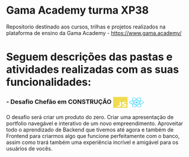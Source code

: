 
# Gama Academy turma XP38  <img src="https://assets.website-files.com/5ff79f3ebebf6b12f6b7747f/5ffe04fc6284b7e90070d985_logo-gama-academy.png" loading="lazy" width="193" sizes="(max-width: 479px) 100vw, 193px" srcset="https://assets.website-files.com/5ff79f3ebebf6b12f6b7747f/5ffe04fc6284b7e90070d985_logo-gama-academy-p-500.png 500w, https://assets.website-files.com/5ff79f3ebebf6b12f6b7747f/5ffe04fc6284b7e90070d985_logo-gama-academy.png 560w" alt="">

Repositorio destinado aos cursos, trilhas e projetos realizados na plataforma de ensino da Gama Academy - https://www.gama.academy/

# Seguem descrições das pastas e atividades realizadas com as suas funcionalidades:

###  - Desafio Chefão em CONSTRUÇÃO <img align="center" alt="pasta-JavaScript" height="30" width="40" src="https://raw.githubusercontent.com/devicons/devicon/master/icons/javascript/javascript-plain.svg"> <img align="center" alt="pasta-React" height="30" width="40" src="https://raw.githubusercontent.com/devicons/devicon/master/icons/react/react-original.svg">

O desafio será criar um produto do zero. Criar uma apresentação de portfolio navegável e interativo de um novo empreendimento. Aproveitar todo o aprendizado de Backend que tivemos até agora e também de Frontend para criarmos algo que funcione perfeitamente com o banco, assim como trará também uma experiência incrível e amigável para os usuários de vocês. 



